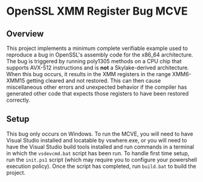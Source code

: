 # OpenSSL XMM Register Bug MCVE
## Overview
This project implements a minimum complete verifiable example used to reproduce
a bug in OpenSSL's assembly code for the x86_64 architecture. The bug is
triggered by running poly1305 methods on a CPU chip that supports AVX-512
instructions and is **not** a Skylake-derived architecture. When this bug
occurs, it results in the XMM registers in the range XMM6-XMM15 getting cleared
and not restored. This can then cause miscellaneous other errors and unexpected
behavior if the compiler has generated other code that expects those registers
to have been restored correctly.

## Setup
This bug only occurs on Windows. To run the MCVE, you will need to have Visual
Studio installed and locatable by vswhere.exe, or you will need to have the
Visual Studio build tools installed and run commands in a terminal in which
the `vsdevcmd.bat` script has been run. To handle first time setup, run the
`init.ps1` script (which may require you to configure your powershell execution
policy). Once the script has completed, run `build.bat` to build the project.
